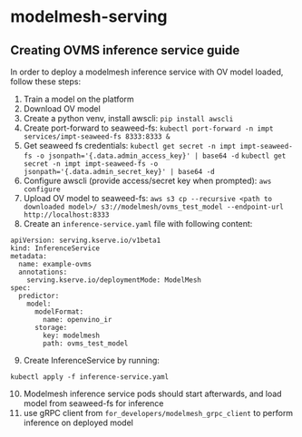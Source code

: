 # modelmesh-serving


## Creating OVMS inference service guide

In order to deploy a modelmesh inference service with OV model loaded, follow these steps:
1. Train a model on the platform
2. Download OV model
3. Create a python venv, install awscli:
   `pip install awscli`
4. Create port-forward to seaweed-fs:
   `kubectl port-forward -n impt services/impt-seaweed-fs 8333:8333 &`
5. Get seaweed fs credentials: 
   `kubectl get secret -n impt impt-seaweed-fs -o jsonpath='{.data.admin_access_key}' | base64 -d`
   `kubectl get secret -n impt impt-seaweed-fs -o jsonpath='{.data.admin_secret_key}' | base64 -d`
6. Configure awscli (provide access/secret key when prompted):
   `aws configure`
7. Upload OV model to seaweed-fs:
   `aws s3 cp --recursive <path to downloaded model>/ s3://modelmesh/ovms_test_model --endpoint-url http://localhost:8333`
8. Create an `inference-service.yaml` file with following content:
```
apiVersion: serving.kserve.io/v1beta1
kind: InferenceService
metadata:
  name: example-ovms
  annotations:
    serving.kserve.io/deploymentMode: ModelMesh
spec:
  predictor:
    model:
      modelFormat:
        name: openvino_ir
      storage:
        key: modelmesh
        path: ovms_test_model
```
9. Create InferenceService by running:
```
kubectl apply -f inference-service.yaml
```
10. Modelmesh inference service pods should start afterwards, and load model from seaweed-fs for inference
11. use gRPC client from `for_developers/modelmesh_grpc_client` to perform inference on deployed model
